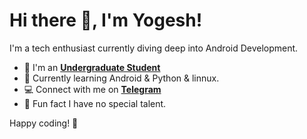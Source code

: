# Hi there 👋, I'm Yogesh!

I'm a tech enthusiast currently diving deep into Android Development.  
- :office: I'm an **[Undergraduate Student](https://cmrcet.ac.in/)**
-  🌱 Currently learning Android & Python & linnux.
-  :computer: Connect with me on **[Telegram](https://t.me/JoseoPablo)**
-  👀 Fun fact I have no special talent.

Happy coding! 🚀
